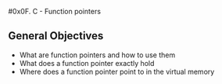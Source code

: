 #0x0F. C - Function pointers
## General Objectives
- What are function pointers and how to use them
- What does a function pointer exactly hold
- Where does a function pointer point to in the virtual memory
